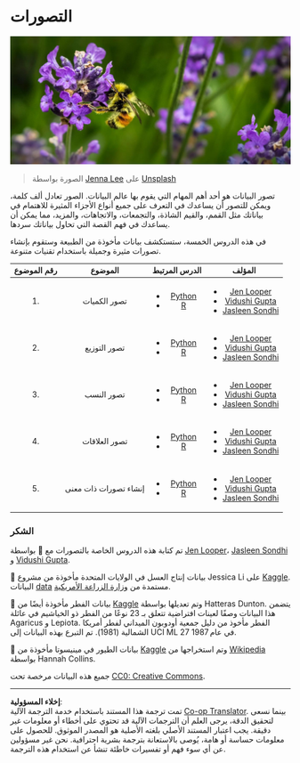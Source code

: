 <!--
CO_OP_TRANSLATOR_METADATA:
{
  "original_hash": "1441550a0d789796b2821e04f7f4cc94",
  "translation_date": "2025-08-27T10:05:51+00:00",
  "source_file": "3-Data-Visualization/README.md",
  "language_code": "ar"
}
-->
# التصورات

![نحلة على زهرة اللافندر](../../../translated_images/bee.0aa1d91132b12e3a8994b9ca12816d05ce1642010d9b8be37f8d37365ba845cf.ar.jpg)
> الصورة بواسطة <a href="https://unsplash.com/@jenna2980?utm_source=unsplash&utm_medium=referral&utm_content=creditCopyText">Jenna Lee</a> على <a href="https://unsplash.com/s/photos/bees-in-a-meadow?utm_source=unsplash&utm_medium=referral&utm_content=creditCopyText">Unsplash</a>

تصور البيانات هو أحد أهم المهام التي يقوم بها عالم البيانات. الصور تعادل ألف كلمة، ويمكن للتصور أن يساعدك في التعرف على جميع أنواع الأجزاء المثيرة للاهتمام في بياناتك مثل القمم، والقيم الشاذة، والتجمعات، والاتجاهات، والمزيد، مما يمكن أن يساعدك في فهم القصة التي تحاول بياناتك سردها.

في هذه الدروس الخمسة، ستستكشف بيانات مأخوذة من الطبيعة وستقوم بإنشاء تصورات مثيرة وجميلة باستخدام تقنيات متنوعة.

| رقم الموضوع | الموضوع | الدرس المرتبط | المؤلف |
| :-----------: | :--: | :-----------: | :----: |
| 1. | تصور الكميات | <ul> <li> [Python](09-visualization-quantities/README.md)</li>  <li>[R](../../../3-Data-Visualization/R/09-visualization-quantities) </li> </ul>|<ul> <li> [Jen Looper](https://twitter.com/jenlooper)</li><li> [Vidushi Gupta](https://github.com/Vidushi-Gupta)</li> <li>[Jasleen Sondhi](https://github.com/jasleen101010)</li></ul> |
| 2. | تصور التوزيع | <ul> <li> [Python](10-visualization-distributions/README.md)</li>  <li>[R](../../../3-Data-Visualization/R/10-visualization-distributions) </li> </ul>|<ul> <li> [Jen Looper](https://twitter.com/jenlooper)</li><li> [Vidushi Gupta](https://github.com/Vidushi-Gupta)</li> <li>[Jasleen Sondhi](https://github.com/jasleen101010)</li></ul> |
| 3. | تصور النسب | <ul> <li> [Python](11-visualization-proportions/README.md)</li>  <li>[R](../../../3-Data-Visualization) </li> </ul>|<ul> <li> [Jen Looper](https://twitter.com/jenlooper)</li><li> [Vidushi Gupta](https://github.com/Vidushi-Gupta)</li> <li>[Jasleen Sondhi](https://github.com/jasleen101010)</li></ul> |
| 4. | تصور العلاقات | <ul> <li> [Python](12-visualization-relationships/README.md)</li>  <li>[R](../../../3-Data-Visualization) </li> </ul>|<ul> <li> [Jen Looper](https://twitter.com/jenlooper)</li><li> [Vidushi Gupta](https://github.com/Vidushi-Gupta)</li> <li>[Jasleen Sondhi](https://github.com/jasleen101010)</li></ul> |
| 5. | إنشاء تصورات ذات معنى | <ul> <li> [Python](13-meaningful-visualizations/README.md)</li>  <li>[R](../../../3-Data-Visualization) </li> </ul>|<ul> <li> [Jen Looper](https://twitter.com/jenlooper)</li><li> [Vidushi Gupta](https://github.com/Vidushi-Gupta)</li> <li>[Jasleen Sondhi](https://github.com/jasleen101010)</li></ul> |

### الشكر

تم كتابة هذه الدروس الخاصة بالتصورات مع 🌸 بواسطة [Jen Looper](https://twitter.com/jenlooper)، [Jasleen Sondhi](https://github.com/jasleen101010) و [Vidushi Gupta](https://github.com/Vidushi-Gupta).

🍯 بيانات إنتاج العسل في الولايات المتحدة مأخوذة من مشروع Jessica Li على [Kaggle](https://www.kaggle.com/jessicali9530/honey-production). البيانات [data](https://usda.library.cornell.edu/concern/publications/rn301137d) مستمدة من [وزارة الزراعة الأمريكية](https://www.nass.usda.gov/About_NASS/index.php).

🍄 بيانات الفطر مأخوذة أيضًا من [Kaggle](https://www.kaggle.com/hatterasdunton/mushroom-classification-updated-dataset) وتم تعديلها بواسطة Hatteras Dunton. يتضمن هذا البيانات وصفًا لعينات افتراضية تتعلق بـ 23 نوعًا من الفطر ذو الخياشيم في عائلة Agaricus و Lepiota. الفطر مأخوذ من دليل جمعية أودوبون الميداني لفطر أمريكا الشمالية (1981). تم التبرع بهذه البيانات إلى UCI ML 27 في عام 1987.

🦆 بيانات الطيور في مينيسوتا مأخوذة من [Kaggle](https://www.kaggle.com/hannahcollins/minnesota-birds) وتم استخراجها من [Wikipedia](https://en.wikipedia.org/wiki/List_of_birds_of_Minnesota) بواسطة Hannah Collins.

جميع هذه البيانات مرخصة تحت [CC0: Creative Commons](https://creativecommons.org/publicdomain/zero/1.0/).

---

**إخلاء المسؤولية**:  
تمت ترجمة هذا المستند باستخدام خدمة الترجمة الآلية [Co-op Translator](https://github.com/Azure/co-op-translator). بينما نسعى لتحقيق الدقة، يرجى العلم أن الترجمات الآلية قد تحتوي على أخطاء أو معلومات غير دقيقة. يجب اعتبار المستند الأصلي بلغته الأصلية هو المصدر الموثوق. للحصول على معلومات حساسة أو هامة، يُوصى بالاستعانة بترجمة بشرية احترافية. نحن غير مسؤولين عن أي سوء فهم أو تفسيرات خاطئة تنشأ عن استخدام هذه الترجمة.